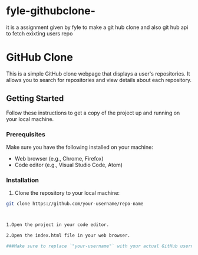 # fyle-githubclone-
it is a assignment given by fyle to make a git hub clone and also git hub api to fetch exixting users repo
# GitHub Clone

This is a simple GitHub clone webpage that displays a user's repositories. It allows you to search for repositories and view details about each repository.

## Getting Started

Follow these instructions to get a copy of the project up and running on your local machine.

### Prerequisites

Make sure you have the following installed on your machine:

- Web browser (e.g., Chrome, Firefox)
- Code editor (e.g., Visual Studio Code, Atom)

### Installation

1. Clone the repository to your local machine:

```bash
git clone https://github.com/your-username/repo-name



1.Open the project in your code editor.

2.Open the index.html file in your web browser.

###Make sure to replace `"your-username"` with your actual GitHub username and `"github-clone"` with the name of your repository. Additionally, you can add or modify sections based on the features and details of your implementation.




